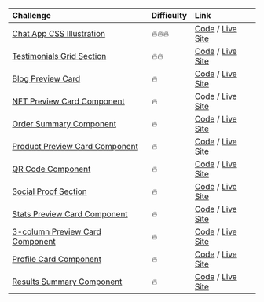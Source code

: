 | Challenge                                                                                                            | Difficulty | Link                                                                                                                                                                                                        |
| :------------------------------------------------------------------------------------------------------------------- | :--------- | :---------------------------------------------------------------------------------------------------------------------------------------------------------------------------------------------------------- |
| [Chat App CSS Illustration](https://www.frontendmentor.io/challenges/chat-app-css-illustration-O5auMkFqY)            | 🔥🔥🔥     | [Code](https://github.com/beniusis/frontendmentor-challenges/tree/main/chat-app-css-illustration) / [Live Site](https://beniusis.github.io/frontendmentor-challenges/chat-app-css-illustration)             |
| [Testimonials Grid Section](https://www.frontendmentor.io/challenges/testimonials-grid-section-Nnw6J7Un7)            | 🔥🔥       | [Code](https://github.com/beniusis/frontendmentor-challenges/tree/main/testimonials-grid-section) / [Live Site](https://beniusis.github.io/frontendmentor-challenges/testimonials-grid-section)             |
| [Blog Preview Card](https://www.frontendmentor.io/challenges/blog-preview-card-ckPaj01IcS)                           | 🔥         | [Code](https://github.com/beniusis/frontendmentor-challenges/tree/main/blog-preview-card) / [Live Site](https://beniusis.github.io/frontendmentor-challenges/blog-preview-card)                             |
| [NFT Preview Card Component](https://www.frontendmentor.io/challenges/nft-preview-card-component-SbdUL_w0U)          | 🔥         | [Code](https://github.com/beniusis/frontendmentor-challenges/tree/main/nft-preview-card-component) / [Live Site](https://beniusis.github.io/frontendmentor-challenges/nft-preview-card-component)           |
| [Order Summary Component](https://www.frontendmentor.io/challenges/order-summary-component-QlPmajDUj)                | 🔥         | [Code](https://github.com/beniusis/frontendmentor-challenges/tree/main/order-summary-component) / [Live Site](https://beniusis.github.io/frontendmentor-challenges/order-summary-component)                 |
| [Product Preview Card Component](https://www.frontendmentor.io/challenges/product-preview-card-component-GO7UmttRfa) | 🔥         | [Code](https://github.com/beniusis/frontendmentor-challenges/tree/main/product-preview-card-component) / [Live Site](https://beniusis.github.io/frontendmentor-challenges/product-preview-card-component)   |
| [QR Code Component](https://www.frontendmentor.io/challenges/qr-code-component-iux_sIO_H)                            | 🔥         | [Code](https://github.com/beniusis/frontendmentor-challenges/tree/main/qr-code-component) / [Live Site](https://beniusis.github.io/frontendmentor-challenges/qr-code-component)                             |
| [Social Proof Section](https://www.frontendmentor.io/challenges/social-proof-section-6e0qTv_bA)                      | 🔥         | [Code](https://github.com/beniusis/frontendmentor-challenges/tree/main/social-proof-section) / [Live Site](https://beniusis.github.io/frontendmentor-challenges/social-proof-section)                       |
| [Stats Preview Card Component](https://www.frontendmentor.io/challenges/stats-preview-card-component-8JqbgoU62)      | 🔥         | [Code](https://github.com/beniusis/frontendmentor-challenges/tree/main/stats-preview-card-component) / [Live Site](https://beniusis.github.io/frontendmentor-challenges/stats-preview-card-component)       |
| [3-column Preview Card Component](https://www.frontendmentor.io/challenges/3column-preview-card-component-pH92eAR2-) | 🔥         | [Code](https://github.com/beniusis/frontendmentor-challenges/tree/main/3-column-preview-card-component) / [Live Site](https://beniusis.github.io/frontendmentor-challenges/3-column-preview-card-component) |
| [Profile Card Component](https://www.frontendmentor.io/challenges/profile-card-component-cfArpWshJ)                  | 🔥         | [Code](https://github.com/beniusis/frontendmentor-challenges/tree/main/profile-card-component) / [Live Site](https://beniusis.github.io/frontendmentor-challenges/profile-card-component)                   |
| [Results Summary Component](https://www.frontendmentor.io/challenges/results-summary-component-CE_K6s0maV)           | 🔥         | [Code](https://github.com/beniusis/frontendmentor-challenges/tree/main/results-summary-component) / [Live Site](https://beniusis.github.io/frontendmentor-challenges/results-summary-component)             |
